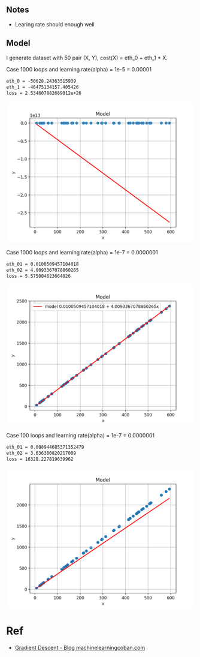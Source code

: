 ## Notes

- Learing rate should enough well

## Model

I generate dataset with 50 pair (X, Y), cost(X) = eth_0 + eth_1 \* X.

Case 1000 loops and learning rate(alpha) = 1e-5 = 0.00001

```
eth_0 = -50628.24363515939
eth_1 = -46475134157.405426
loss = 2.534607882689012e+26
```

![Model 1](./model_linear_regression_01.png)

Case 1000 loops and learning rate(alpha) = 1e-7 = 0.0000001

```
eth_01 = 0.0100509457104018
eth_02 = 4.0093367078860265
loss = 5.575004623664026
```

![Model 2](./model_linear_regression_02.png)

Case 100 loops and learning rate(alpha) = 1e-7 = 0.0000001

```
eth_01 = 0.008944685371352479
eth_02 = 3.636380820217009
loss = 16328.227819639962
```

![Model 3](./model_linear_regression_03.png)

# Ref

- [Gradient Descent - Blog machinelearningcoban.com](https://machinelearningcoban.com/2017/01/12/gradientdescent/)
